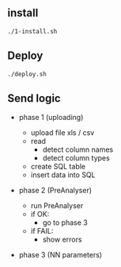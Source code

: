## install 
    ./1-install.sh
    
## Deploy
    ./deploy.sh


## Send logic
- phase 1 (uploading)
    - upload file xls / csv
    - read
      - detect column names 
      - detect column types
    - create SQL table
    - insert data into SQL


- phase 2 (PreAnalyser)
    - run PreAnalyser
    - if OK:
        - go to phase 3 
    - if FAIL: 
        - show errors

 
- phase 3 (NN parameters)
